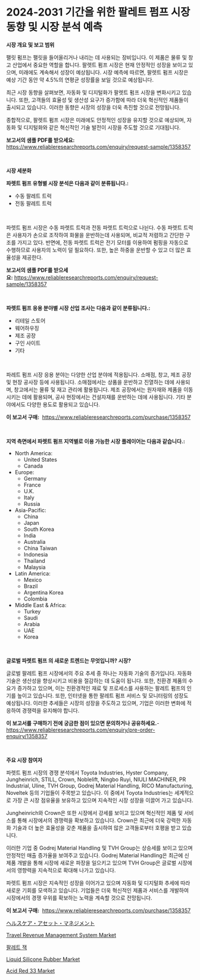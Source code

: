 <p><h1>2024-2031 기간을 위한 팔레트 펌프 시장 동향 및 시장 분석 예측</h1></p><p><strong>시장 개요 및 보고 범위</strong></p>
<p><p>팰릿 펌프는 팰릿을 들어올리거나 내리는 데 사용되는 장비입니다. 이 제품은 물류 및 창고 산업에서 중요한 역할을 합니다. 팔렛트 펌프 시장은 현재 안정적인 성장을 보이고 있으며, 미래에도 계속해서 성장이 예상됩니다. 시장 예측에 따르면, 팔렛트 펌프 시장은 예상 기간 동안 약 4.5%의 연평균 성장률을 보일 것으로 예상됩니다. </p><p>최근 시장 동향을 살펴보면, 자동화 및 디지털화가 팔렛트 펌프 시장을 변화시키고 있습니다. 또한, 고객들의 효율성 및 생산성 요구가 증가함에 따라 더욱 혁신적인 제품들이 출시되고 있습니다. 이러한 동향은 시장의 성장을 더욱 촉진할 것으로 전망됩니다. </p><p>종합적으로, 팔렛트 펌프 시장은 미래에도 안정적인 성장을 유지할 것으로 예상되며, 자동화 및 디지털화와 같은 혁신적인 기술 발전이 시장을 주도할 것으로 기대됩니다.</p></p>
<p><strong>보고서의 샘플 PDF를 받으세요:</strong> <a href="https://www.reliableresearchreports.com/enquiry/request-sample/1358357">https://www.reliableresearchreports.com/enquiry/request-sample/1358357</a></p>
<p>&nbsp;</p>
<p><strong>시장 세분화</strong></p>
<p><strong>파렛트 펌프 유형별 시장 분석은 다음과 같이 분류됩니다.:</strong></p>
<p><ul><li>수동 팔레트 트럭</li><li>전동 팔레트 트럭</li></ul></p>
<p>&nbsp;</p>
<p><p>파렛트 펌프 시장은 수동 파렛트 트럭과 전동 파렛트 트럭으로 나뉜다. 수동 파렛트 트럭은 사용자가 손으로 조작하여 화물을 운반하는데 사용되며, 비교적 저렴하고 간단한 구조를 가지고 있다. 반면에, 전동 파렛트 트럭은 전기 모터를 이용하여 펌핑을 자동으로 수행하므로 사용자의 노력이 덜 필요하다. 또한, 높은 하중을 운반할 수 있고 더 많은 효율성을 제공한다.</p></p>
<p><strong>보고서의 샘플 PDF를 받으세요:</strong>&nbsp;<a href="https://www.reliableresearchreports.com/enquiry/request-sample/1358357">https://www.reliableresearchreports.com/enquiry/request-sample/1358357</a></p>
<p>&nbsp;</p>
<p><strong> 파렛트 펌프 응용 분야별 시장 산업 조사는 다음과 같이 분류됩니다.:</strong></p>
<p><ul><li>리테일 스토어</li><li>웨어하우징</li><li>제조 공장</li><li>구인 사이트</li><li>기타</li></ul></p>
<p>&nbsp;</p>
<p><p>파레트 펌프 시장 응용 분야는 다양한 산업 분야에 적용됩니다. 소매점, 창고, 제조 공장 및 현장 공사장 등에 사용됩니다. 소매점에서는 상품을 운반하고 진열하는 데에 사용되며, 창고에서는 물류 및 재고 관리에 활용됩니다. 제조 공장에서는 원자재와 제품을 이동시키는 데에 활용되며, 공사 현장에서는 건설자재를 운반하는 데에 사용됩니다. 기타 분야에서도 다양한 용도로 활용되고 있습니다.</p></p>
<p><strong>이 보고서 구매:</strong>&nbsp; <a href="https://www.reliableresearchreports.com/purchase/1358357">https://www.reliableresearchreports.com/purchase/1358357</a></p>
<p>&nbsp;</p>
<p><strong>지역 측면에서 파렛트 펌프 지역별로 이용 가능한 시장 플레이어는 다음과 같습니다.:</strong></p>
<p><ul>
    <li>
        North America:
        <ul>
            <li>United States</li>
            <li>Canada</li>
        </ul>
    </li>
    <li>
        Europe:
        <ul>
            <li>Germany</li>
            <li>France</li>
            <li>U.K.</li>
            <li>Italy</li>
            <li>Russia</li>
        </ul>
    </li>
    <li>
        Asia-Pacific:
        <ul>
            <li>China</li>
            <li>Japan</li>
            <li>South Korea</li>
            <li>India</li>
            <li>Australia</li>
            <li>China Taiwan</li>
            <li>Indonesia</li>
            <li>Thailand</li>
            <li>Malaysia</li>
        </ul>
    </li>
    <li>
        Latin America:
        <ul>
            <li>Mexico</li>
            <li>Brazil</li>
            <li>Argentina Korea</li>
            <li>Colombia</li>
        </ul>
    </li>
    <li>
        Middle East & Africa:
        <ul>
            <li>Turkey</li>
            <li>Saudi</li>
            <li>Arabia</li>
            <li>UAE</li>
            <li>Korea</li>
        </ul>
    </li>
    </ul></p>
<p>&nbsp;</p>
<p><strong>글로벌 파렛트 펌프 의 새로운 트렌드는 무엇입니까? 시장?</strong></p>
<p><p>글로벌 팔레트 펌프 시장에서의 주요 추세 중 하나는 자동화 기술의 증가입니다. 자동화 기술은 생산성을 향상시키고 비용을 절감하는 데 도움이 됩니다. 또한, 친환경 제품의 수요가 증가하고 있으며, 이는 친환경적인 재료 및 프로세스를 사용하는 팔레트 펌프의 인기를 높이고 있습니다. 또한, 인터넷을 통한 팔레트 펌프 서비스 및 모니터링의 성장도 예상됩니다. 이러한 추세들은 시장의 성장을 주도하고 있으며, 기업은 이러한 변화에 적응하여 경쟁력을 유지해야 합니다.</p></p>
<p><strong>이 보고서를 구매하기 전에 궁금한 점이 있으면 문의하거나 공유하세요.</strong>- <a href="https://www.reliableresearchreports.com/enquiry/pre-order-enquiry/1358357">https://www.reliableresearchreports.com/enquiry/pre-order-enquiry/1358357</a></p>
<p>&nbsp;</p>
<p><strong>주요 시장 참여자</strong></p>
<p><p>파렛트 펌프 시장의 경쟁 분석에서 Toyota Industries, Hyster Company, Jungheinrich, STILL, Crown, Noblelift, Ningbo Ruyi, NIULI MACHINER, PR Industrial, Uline, TVH Group, Godrej Material Handling, RICO Manufacturing, Noveltek 등의 기업들이 주목받고 있습니다. 이 중에서 Toyota Industries는 세계적으로 가장 큰 시장 점유율을 보유하고 있으며 지속적인 시장 성장을 이끌어 가고 있습니다.</p><p>Jungheinrich와 Crown은 또한 시장에서 강세를 보이고 있으며 혁신적인 제품 및 서비스를 통해 시장에서의 경쟁력을 확보하고 있습니다. Crown은 최근에 더욱 강력한 자동화 기술과 더 높은 효율성을 갖춘 제품을 출시하여 많은 고객들로부터 호평을 받고 있습니다.</p><p>이러한 기업 중 Godrej Material Handling 및 TVH Group는 상승세를 보이고 있으며 안정적인 매출 증가율을 보여주고 있습니다. Godrej Material Handling은 최근에 신제품 개발을 통해 시장에 새로운 파장을 일으키고 있으며 TVH Group은 글로벌 시장에서의 영향력을 지속적으로 확대해 나가고 있습니다.</p><p>파렛트 펌프 시장은 지속적인 성장을 이어가고 있으며 자동화 및 디지털화 추세에 따라 새로운 기회를 모색하고 있습니다. 기업들은 더욱 혁신적인 제품과 서비스를 개발하여 시장에서의 경쟁 우위를 확보하는 노력을 계속할 것으로 전망됩니다.</p></p>
<p><strong>이 보고서 구매:</strong>&nbsp;&nbsp;<a href="https://www.reliableresearchreports.com/purchase/1358357">https://www.reliableresearchreports.com/purchase/1358357</a></p>
<p><p><a href="https://github.com/xnljig2898992/Market-Research-Report-List-1/blob/main/8984202193374.md">ヘルスケア・アセット・マネジメント</a></p><p><a href="https://issuu.com/reportprime-2/docs/travel-revenue-management-system-market-size-2030.">Travel Revenue Management System Market</a></p><p><a href="https://github.com/vsn7qpua81q/Market-Research-Report-List-1/blob/main/2542865193159.md">팔레트 잭</a></p><p><a href="https://github.com/jhcraigie/Market-Research-Report-List-2/blob/main/liquid-silicone-rubber-market.md">Liquid Silicone Rubber Market</a></p><p><a href="https://florentine-yuzu-f42.notion.site/Acid-Red-33-Market-with-the-goal-of-estimating-the-market-size-and-future-growth-potential-of-variou-7aaa5679206345a1814733a06077fccc">Acid Red 33 Market</a></p></p>
